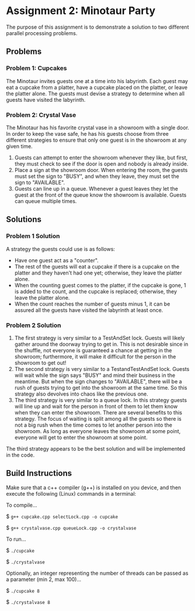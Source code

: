 # Assignment 2: Minotaur Party

The purpose of this assignment is to demonstrate a solution to two different parallel processing problems.

## Problems

### Problem 1: Cupcakes

The Minotaur invites guests one at a time into his labyrinth. Each guest may eat a cupcake from a platter, have a cupcake placed on the platter, 
or leave the platter alone. The guests must devise a strategy to determine when all guests have visited the labyrinth.

### Problem 2: Crystal Vase

The Minotaur has his favorite crystal vase in a showroom with a single door. In order to keep the vase safe, 
he has his guests choose from three different strategies to ensure that only one guest is in the showroom at any given time. 

1. Guests can attempt to enter the showroom whenever they like, but first, they must check to see if the door is open and nobody is already inside.
1. Place a sign at the showroom door. When entering the room, the guests must set the sign to "BUSY", and when they leave, 
they must set the sign to "AVAILABLE".
1. Guests can line up in a queue. Whenever a guest leaves they let the guest at the front of the queue know the showroom is available. 
Guests can queue multiple times.

## Solutions

### Problem 1 Solution

A strategy the guests could use is as follows:

- Have one guest act as a "counter".
- The rest of the guests will eat a cupcake if there is a cupcake on the platter and they haven't had one yet; otherwise, they leave the platter alone.
- When the counting guest comes to the platter, if the cupcake is gone, 1 is added to the count, and the cupcake is replaced; otherwise, they leave the platter alone.
- When the count reaches the number of guests minus 1, it can be assured all the guests have visited the labyrinth at least once.

### Problem 2 Solution

1. The first strategy is very similar to a TestAndSet lock. Guests will likely gather around the doorway trying to get in. This is not desirable since in the shuffle, not everyone is guaranteed a chance at getting in the showroom; furthermore, it will make it difficult for the person in the showroom to get out!
1. The second strategy is very similar to a TestandTestAndSet lock. Guests will wait while the sign says "BUSY" and mind their business in the meantime. But when the sign changes to "AVAILABLE", there will be a rush of guests trying to get into the showroom at the same time. So this strategy also devolves into chaos like the previous one.
1. The third strategy is very similar to a queue lock. In this strategy guests will line up and wait for the person in front of them to let them know when they can enter the showroom. There are several benefits to this strategy. The focus of waiting is split among all the guests so there is not a big rush when the time comes to let another person into the showroom. As long as everyone leaves the showroom at some point, everyone will get to enter the showroom at some point.

The third strategy appears to be the best solution and will be implemented in the code.

## Build Instructions

Make sure that a c++ compiler (g++) is installed on you device, and then execute the following (Linux) commands in a terminal:

To compile...

$ `g++ cupcake.cpp selectLock.cpp -o cupcake`

$ `g++ crystalvase.cpp queueLock.cpp -o crystalvase`

To run...

$ `./cupcake`

$ `./crystalvase`

Optionally, an integer representing the number of threads can be passed as a parameter (min 2, max 100)...

$ `./cupcake 8`

$ `./crystalvase 8`

